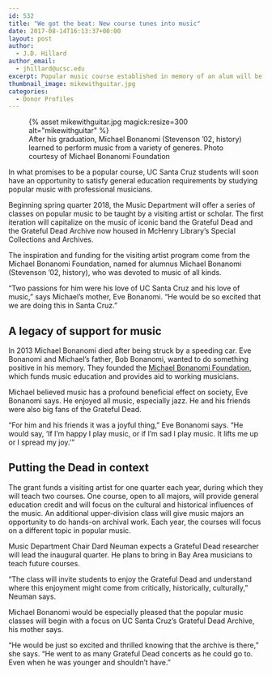 ```yaml
---
id: 532
title: "We got the beat: New course tunes into music"
date: 2017-08-14T16:13:37+00:00
layout: post
author:
  - J.D. Hillard
author_email:
  - jhillard@ucsc.edu
excerpt: Popular music course established in memory of an alum will be taught by a visiting artist or scholar
thumbnail_image: mikewithguitar.jpg
categories:
  - Donor Profiles
---
```

<figure class="inline-image right">
{% asset mikewithguitar.jpg magick:resize=300 alt="mikewithguitar" %}<figcaption>After his graduation, Michael Bonanomi (Stevenson &#8217;02, history) learned to perform music from a variety of generes. Photo courtesy of Michael Bonanomi Foundation</figcaption></figure>

In what promises to be a popular course, UC Santa Cruz students will soon have an opportunity to satisfy general education requirements by studying popular music with professional musicians.

Beginning spring quarter 2018, the Music Department will offer a series of classes on popular music to be taught by a visiting artist or scholar. The first iteration will capitalize on the music of iconic band the Grateful Dead and the Grateful Dead Archive now housed in McHenry Library’s Special Collections and Archives.

The inspiration and funding for the visiting artist program come from the Michael Bonanomi Foundation, named for alumnus Michael Bonanomi (Stevenson ’02, history), who was devoted to music of all kinds.

“Two passions for him were his love of UC Santa Cruz and his love of music,” says Michael’s mother, Eve Bonanomi. “He would be so excited that we are doing this in Santa Cruz.”

## A legacy of support for music

In 2013 Michael Bonanomi died after being struck by a speeding car. Eve Bonanomi and Michael’s father, Bob Bonanomi, wanted to do something positive in his memory. They founded the [Michael Bonanomi Foundation](http://mikeyssong.org/), which funds music education and provides aid to working musicians.

Michael believed music has a profound beneficial effect on society, Eve Bonanomi says. He enjoyed all music, especially jazz. He and his friends were also big fans of the Grateful Dead.

“For him and his friends it was a joyful thing,” Eve Bonanomi says. “He would say, ‘If I’m happy I play music, or if I’m sad I play music. It lifts me up or I spread my joy.’”

## Putting the Dead in context

The grant funds a visiting artist for one quarter each year, during which they will teach two courses. One course, open to all majors, will provide general education credit and will focus on the cultural and historical influences of the music. An additional upper-division class will give music majors an opportunity to do hands-on archival work. Each year, the courses will focus on a different topic in popular music.

Music Department Chair Dard Neuman expects a Grateful Dead researcher will lead the inaugural quarter. He plans to bring in Bay Area musicians to teach future courses.

“The class will invite students to enjoy the Grateful Dead and understand where this enjoyment might come from critically, historically, culturally,” Neuman says.

Michael Bonanomi would be especially pleased that the popular music classes will begin with a focus on UC Santa Cruz’s Grateful Dead Archive, his mother says.

“He would be just so excited and thrilled knowing that the archive is there,” she says. “He went to as many Grateful Dead concerts as he could go to. Even when he was younger and shouldn’t have.”
